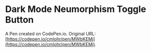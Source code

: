 # Dark Mode Neumorphism Toggle Button

A Pen created on CodePen.io. Original URL: [https://codepen.io/cmlohr/pen/MWbKEMj](https://codepen.io/cmlohr/pen/MWbKEMj).

